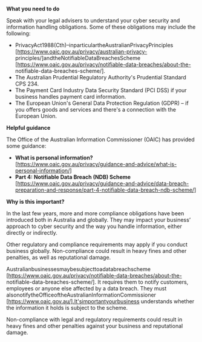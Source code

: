 **What you need to do**

Speak with your legal advisers to understand your cyber security and information handling obligations. Some of these obligations may include the following:

- PrivacyAct1988(Cth)–inparticulartheAustralianPrivacyPrinciples [https://www.oaic.gov.au/privacy/australian-privacy- principles/]andtheNotifiableDataBreachesScheme [https://www.oaic.gov.au/privacy/notifiable-data-breaches/about-the- notifiable-data-breaches-scheme/].
- The Australian Prudential Regulatory Authority's Prudential Standard CPS 234.  
- The Payment Card Industry Data Security Standard (PCI DSS) if your business handles payment card information.
- The European Union's General Data Protection Regulation (GDPR) – if you offers goods and services and there's a connection with the European Union.

**Helpful guidance**

The Office of the Australian Information Commissioner (OAIC) has provided some guidance:

- **What is personal information?** [https://www.oaic.gov.au/privacy/guidance-and-advice/what-is-personal-information/] 
- **Part 4: Notifiable Data Breach (NDB) Scheme** [https://www.oaic.gov.au/privacy/guidance-and-advice/data-breach-preparation-and-response/part-4-notifiable-data-breach-ndb-scheme/]

**Why is this important?**

In the last few years, more and more compliance obligations have been introduced both in Australia and globally. They may impact your business’ approach to cyber security and the way you handle information, either directly or indirectly.

Other regulatory and compliance requirements may apply if you conduct business globally. Non-compliance could result in heavy fines and other penalties, as well as reputational damage.

Australianbusinessesmaybesubjecttoadatabreachscheme [https://www.oaic.gov.au/privacy/notifiable-data-breaches/about-the- notifiable-data-breaches-scheme/]. It requires them to notify customers, employees or anyone else affected by a data breach. They must alsonotifytheOfficeoftheAustralianInformationCommissioner [https://www.oaic.gov.au/].It'simportantyourbusiness understands whether the information it holds is subject to the scheme.

Non-compliance with legal and regulatory requirements could result in heavy fines and other penalties against your business and reputational damage.